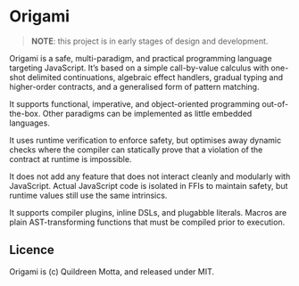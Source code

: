 # Origami

> **NOTE**: this project is in early stages of design and development.

Origami is a safe, multi-paradigm, and practical programming language targeting JavaScript. It’s based on a simple call-by-value calculus with one-shot delimited continuations, algebraic effect handlers, gradual typing and higher-order contracts, and a generalised form of pattern matching.

It supports functional, imperative, and object-oriented programming out-of-the-box. Other paradigms can be implemented as little embedded languages.

It uses runtime verification to enforce safety, but optimises away dynamic checks where the compiler can statically prove that a violation of the contract at runtime is impossible.

It does not add any feature that does not interact cleanly and modularly with JavaScript. Actual JavaScript code is isolated in FFIs to maintain safety, but runtime values still use the same intrinsics.

It supports compiler plugins, inline DSLs, and plugabble literals. Macros are plain AST-transforming functions that must be compiled prior to execution.

## Licence

Origami is (c) Quildreen Motta, and released under MIT.
